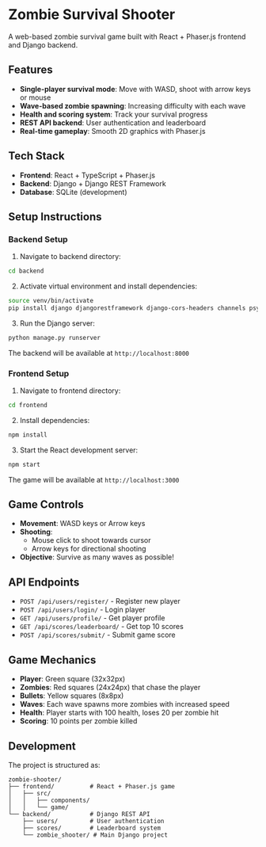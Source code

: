 # Zombie Survival Shooter

A web-based zombie survival game built with React + Phaser.js frontend and Django backend.

## Features

- **Single-player survival mode**: Move with WASD, shoot with arrow keys or mouse
- **Wave-based zombie spawning**: Increasing difficulty with each wave
- **Health and scoring system**: Track your survival progress
- **REST API backend**: User authentication and leaderboard
- **Real-time gameplay**: Smooth 2D graphics with Phaser.js

## Tech Stack

- **Frontend**: React + TypeScript + Phaser.js
- **Backend**: Django + Django REST Framework
- **Database**: SQLite (development)

## Setup Instructions

### Backend Setup

1. Navigate to backend directory:
```bash
cd backend
```

2. Activate virtual environment and install dependencies:
```bash
source venv/bin/activate
pip install django djangorestframework django-cors-headers channels psycopg2-binary
```

3. Run the Django server:
```bash
python manage.py runserver
```

The backend will be available at `http://localhost:8000`

### Frontend Setup

1. Navigate to frontend directory:
```bash
cd frontend
```

2. Install dependencies:
```bash
npm install
```

3. Start the React development server:
```bash
npm start
```

The game will be available at `http://localhost:3000`

## Game Controls

- **Movement**: WASD keys or Arrow keys
- **Shooting**: 
  - Mouse click to shoot towards cursor
  - Arrow keys for directional shooting
- **Objective**: Survive as many waves as possible!

## API Endpoints

- `POST /api/users/register/` - Register new player
- `POST /api/users/login/` - Login player
- `GET /api/users/profile/` - Get player profile
- `GET /api/scores/leaderboard/` - Get top 10 scores
- `POST /api/scores/submit/` - Submit game score

## Game Mechanics

- **Player**: Green square (32x32px)
- **Zombies**: Red squares (24x24px) that chase the player
- **Bullets**: Yellow squares (8x8px)
- **Waves**: Each wave spawns more zombies with increased speed
- **Health**: Player starts with 100 health, loses 20 per zombie hit
- **Scoring**: 10 points per zombie killed

## Development

The project is structured as:
```
zombie-shooter/
├── frontend/          # React + Phaser.js game
│   ├── src/
│   │   ├── components/
│   │   └── game/
└── backend/           # Django REST API
    ├── users/         # User authentication
    ├── scores/        # Leaderboard system
    └── zombie_shooter/ # Main Django project
```